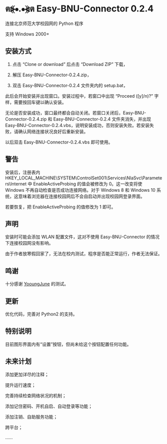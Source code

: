 # ต⦕⦁.⦁⦖ต Easy-BNU-Connector 0.2.4

连接北京师范大学校园网的 Python 程序

支持 Windows 2000+

## 安装方式

1. 点击 “Clone or download” 后点击 “Download ZIP” 下载，

2. 解压 Easy-BNU-Connector-0.2.4.zip，

3. 双击 Easy-BNU-Connector-0.2.4 文件夹内的 setup.bat，

此后会开始安装并出现窗口。安装过程中，若窗口中出现 “Proceed (\[y]/n)?” 字样，需要按回车键以确认安装。

无论是否安装成功，窗口最终都会自动关闭。若窗口关闭后，Easy-BNU-Connector-0.2.4.zip 和 Easy-BNU-Connector-0.2.4 文件夹消失，并出现 Easy-BNU-Connector-0.2.4.vbs，说明安装成功，否则安装失败。若安装失败，请确认网络连接状况良好后重新安装。

以后双击 Easy-BNU-Connector-0.2.4.vbs 即可使用。

## 警告

安装后，注册表内 HKEY_LOCAL_MACHINE\SYSTEM\ControlSet001\Services\NlaSvc\Parameters\Internet 中 EnableActiveProbing 的值会被修改为 0。这一改变将使 Windows 不再自动检查是否成功连接网络。对于 Windows 8 和 Windows 10 系统，这意味着浏览器在连接校园网后不会自启动并出现校园网登录界面。

若要恢复，把 EnableActiveProbing 的值修改为 1 即可。

## 声明

安装时可能会添加 WLAN 配置文件，这对不使用 Easy-BNU-Connector 的情况下连接校园网没有影响。

由于作者放寒假回家了，无法在校内测试，程序是否能正常运行，作者无法保证。

## 鸣谢

十分感谢 [YooungJune](https://github.com/YooungJune) 的测试。

## 更新

优化代码，完善对 Python2 的支持。

## 特别说明

目前图形界面内有“设置”按钮，但尚未给这个按钮配置任何功能。

## 未来计划

添加更加详尽的注释；

提升运行速度；

完善持续检查网络状况的机制；

添加记住密码、开机自启、自动登录等功能；

添加注销、自助服务功能；

跨平台；

……